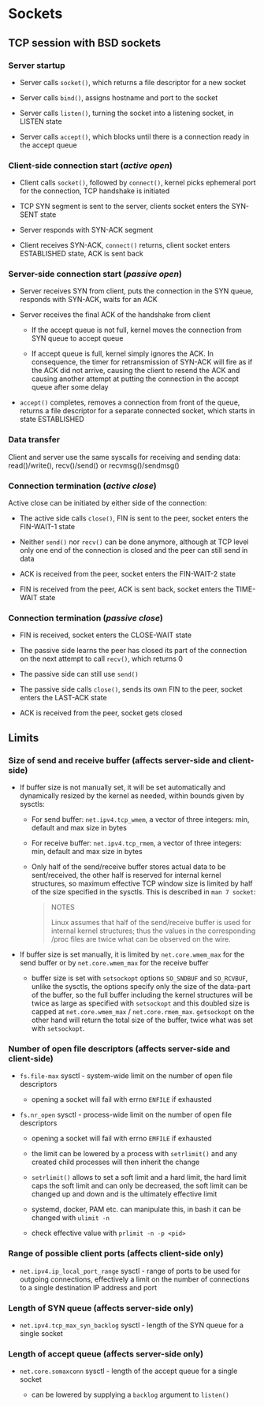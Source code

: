 # Sockets

## TCP session with BSD sockets

### Server startup

- Server calls `socket()`, which returns a file descriptor for a new socket

- Server calls `bind()`, assigns hostname and port to the socket

- Server calls `listen()`, turning the socket into a listening socket, in
  LISTEN state

- Server calls `accept()`, which blocks until there is a connection ready in the
  accept queue

### Client-side connection start (*active open*)

- Client calls `socket()`, followed by `connect()`, kernel picks ephemeral port
  for the connection, TCP handshake is initiated

- TCP SYN segment is sent to the server, clients socket enters the SYN-SENT
  state

- Server responds with SYN-ACK segment

- Client receives SYN-ACK, `connect()` returns, client socket enters ESTABLISHED
  state, ACK is sent back

### Server-side connection start (*passive open*)

- Server receives SYN from client, puts the connection in the SYN queue,
  responds with SYN-ACK, waits for an ACK

- Server receives the final ACK of the handshake from client

  - If the accept queue is not full, kernel moves the connection from SYN queue
    to accept queue

  - If accept queue is full, kernel simply ignores the ACK. In consequence, the
    timer for retransmission of SYN-ACK will fire as if the ACK did not arrive,
    causing the client to resend the ACK and causing another attempt at putting
    the connection in the accept queue after some delay

- `accept()` completes, removes a connection from front of the queue, returns a
  file descriptor for a separate connected socket, which starts in state
  ESTABLISHED

### Data transfer

Client and server use the same syscalls for receiving and sending data:
read()/write(), recv()/send() or recvmsg()/sendmsg()

### Connection termination (*active close*)

Active close can be initiated by either side of the connection:

- The active side calls `close()`, FIN is sent to the peer, socket enters the
  FIN-WAIT-1 state

- Neither `send()` nor `recv()` can be done anymore, although at TCP level only
  one end of the connection is closed and the peer can still send in data

- ACK is received from the peer, socket enters the FIN-WAIT-2 state

- FIN is received from the peer, ACK is sent back, socket enters the TIME-WAIT
  state

### Connection termination (*passive close*)

- FIN is received, socket enters the CLOSE-WAIT state

- The passive side learns the peer has closed its part of the connection on the
  next attempt to call `recv()`, which returns 0

- The passive side can still use `send()`

- The passive side calls `close()`, sends its own FIN to the peer, socket enters
  the LAST-ACK state

- ACK is received from the peer, socket gets closed

## Limits

### Size of send and receive buffer (affects server-side and client-side)

- If buffer size is not manually set, it will be set automatically and
  dynamically resized by the kernel as needed, within bounds given by sysctls:

  - For send buffer: `net.ipv4.tcp_wmem`, a vector of three integers: min,
    default and max size in bytes

  - For receive buffer: `net.ipv4.tcp_rmem`, a vector of three integers: min,
    default and max size in bytes

  - Only half of the send/receive buffer stores actual data to be sent/received,
    the other half is reserved for internal kernel structures, so maximum
    effective TCP window size is limited by half of the size specified in the
    sysctls. This is described in `man 7 socket`:

    > NOTES
    >
    > Linux assumes that half of the send/receive buffer is used for internal
    > kernel structures; thus the values in the corresponding /proc files are
    > twice what can be observed on the wire.

- If buffer size is set manually, it is limited by `net.core.wmem_max` for the
  send buffer or by `net.core.wmem_max` for the receive buffer

  - buffer size is set with `setsockopt` options `SO_SNDBUF` and `SO_RCVBUF`,
    unlike the sysctls, the options specify only the size of the data-part of
    the buffer, so the full buffer including the kernel structures will be twice
    as large as specified with `setsockopt` and this doubled size is capped at
    `net.core.wmem_max` / `net.core.rmem_max`. `getsockopt` on the other hand
    will return the total size of the buffer, twice what was set with
    `setsockopt`.

### Number of open file descriptors (affects server-side and client-side)

- `fs.file-max` sysctl - system-wide limit on the number of open file
  descriptors

    - opening a socket will fail with errno `ENFILE` if exhausted

- `fs.nr_open` sysctl - process-wide limit on the number of open file
  descriptors

    - opening a socket will fail with errno `EMFILE` if exhausted

    - the limit can be lowered by a process with `setrlimit()` and any created
      child processes will then inherit the change

    - `setrlimit()` allows to set a soft limit and a hard limit, the hard limit
      caps the soft limit and can only be decreased, the soft limit can be
      changed up and down and is the ultimately effective limit

    - systemd, docker, PAM etc. can manipulate this, in bash it can be changed
      with `ulimit -n`

    - check effective value with `prlimit -n -p <pid>`

### Range of possible client ports (affects client-side only)

- `net.ipv4.ip_local_port_range` sysctl - range of ports to be used for outgoing
  connections, effectively a limit on the number of connections to a single
  destination IP address and port

### Length of SYN queue (affects server-side only)

- `net.ipv4.tcp_max_syn_backlog` sysctl - length of the SYN queue for a single
  socket

### Length of accept queue (affects server-side only)

- `net.core.somaxconn` sysctl - length of the accept queue for a single socket

    - can be lowered by supplying a `backlog` argument to `listen()`

